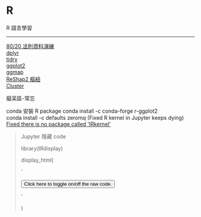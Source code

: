 # R
R 語言學習<br>

***

[80/20 法則資料演練](ParetoPrinciple.ipynb)<br>[dplyr](dplyr.ipynb/)<br>[tidry](tidry.ipynb)<br>[ggplot2](ggplot2.ipynb)<br>[ggmap](R-ggmap.ipynb)<br>[ReShap2 樞紐](/ReShap2.ipynb/)<br>[Cluster](/Cluster.ipynb/)<br>

癡呆區-常忘<br>

conda 安裝 R package 
conda install -c conda-forge r-ggplot2<br>
conda install -c defaults zeromq (Fixed R kernel in Jupyter keeps dying)<br>[Fixed there is no package called 'IRkernel'](https://irkernel.github.io/installation/)<br>

> Jupyter 隱藏 code
>
> library(IRdisplay) 
>
> display_html(
>
> '<script>  
>
> code_show=true; 
>
> function code_toggle() {
>
>   if (code_show){
>
> ​    $(\'div.input\').hide();
>
>   } else {
>
> ​    $(\'div.input\').show();
>
>   }
>
>   code_show = !code_show
>
> }  
>
> $( document ).ready(code_toggle);
>
> </script>
>
>   <form action="javascript:code_toggle()">
>
> ​    <input type="submit" value="Click here to toggle on/off the raw code.">
>
> </form>'
>
> )